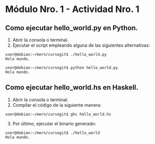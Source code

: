 
# Módulo Nro. 1 - Actividad Nro. 1

## Como ejecutar hello_world.py en Python.
1. Abrir la consola o terminal.
2. Ejecutar el script empleando alguna de las siguientes alternativas:
```shell
user@debian:~/mern/cursogit$ ./hello_world.py 
Hola mundo.

user@debian:~/mern/cursogit$ python hello_world.py 
Hola mundo.
```

## Como ejecutar hello_world.hs en Haskell.
1. Abrir la consola o terminal.
2. Compilar el código de la siguiente manera:
```shell
user@debian:~/mern/cursogit$ ghc hello_world.hs
```
3. Por último, ejecutar el binario generado:
```shell
user@debian:~/mern/cursogit$ ./hello_world
Hola mundo.
```